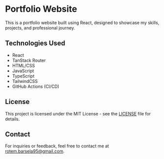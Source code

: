 # Portfolio Website

This is a portfolio website built using React, designed to showcase my skills, projects, and professional journey.

## Technologies Used

- React
- TanStack Router
- HTML/CSS
- JavaScript
- TypeScript
- TailwindCSS
- GitHub Actions (CI/CD)

## License

This project is licensed under the MIT License - see the [LICENSE](LICENSE) file for details.

## Contact

For inquiries or feedback, feel free to contact me at rotem.barsela95@gmail.com.
